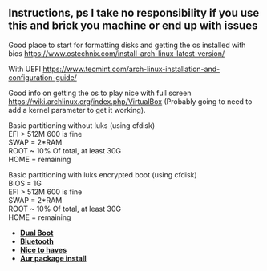 ## Instructions, ps I take no responsibility if you use this and brick you machine or end up with issues

Good place to start for formatting disks and getting the os installed with bios https://www.ostechnix.com/install-arch-linux-latest-version/

With UEFI https://www.tecmint.com/arch-linux-installation-and-configuration-guide/

Good info on getting the os to play nice with full screen https://wiki.archlinux.org/index.php/VirtualBox (Probably going to need to add a kernel parameter to get it working).

Basic partitioning without luks (using cfdisk)  
EFI > 512M 600 is fine  
SWAP = 2*RAM  
ROOT ~ 10% Of total, at least 30G  
HOME = remaining  

Basic partitioning with luks encrypted boot (using cfdisk)  
BIOS = 1G  
EFI > 512M 600 is fine  
SWAP = 2*RAM  
ROOT ~ 10% Of total, at least 30G  
HOME = remaining  

* [**Dual Boot**](install/dual_boot.md)  
* [**Bluetooth**](install/bluetooth.md)  
* [**Nice to haves**](install/nice_to_haves.md)  
* [**Aur package install**](install/aurpkginstall.md)  
